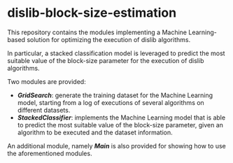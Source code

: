 # dislib-block-size-estimation
This repository contains the modules implementing a Machine Learning-based solution for optimizing the execution of dislib algorithms.

In particular, a stacked classification model is leveraged to predict the most suitable value of the block-size parameter for the execution of dislib algorithms.

Two modules are provided:
- ***GridSearch***: generate the training dataset for the Machine Learning model, starting from a log of executions of several algorithms on different datasets.
- ***StackedClassifier***: implements the Machine Learning model that is able to predict the most suitable value of the block-size parameter, given an algorithm to be executed and the dataset information.

An additional module, namely ***Main*** is also provided for showing how to use the aforementioned modules.
